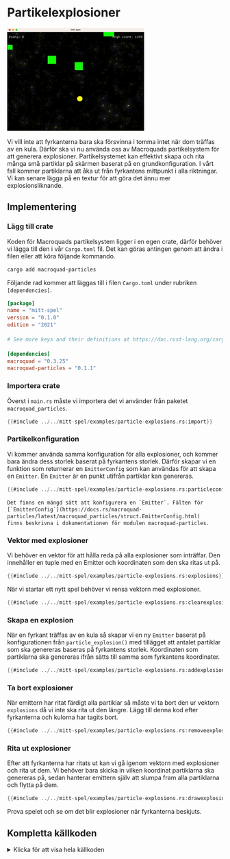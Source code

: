 # Partikelexplosioner

![Screenshot](images/particle-explosions.gif#center)

Vi vill inte att fyrkanterna bara ska försvinna i tomma intet när dom träffas
av en kula. Därför ska vi nu använda oss av Macroquads partikelsystem för att
generera explosioner. Partikelsystemet kan effektivt skapa och rita många små
partiklar på skärmen baserat på en grundkonfiguration. I vårt fall kommer
partiklarna att åka ut från fyrkantens mittpunkt i alla riktningar. Vi kan
senare lägga på en textur för att göra det ännu mer explosionsliknande.

## Implementering

### Lägg till crate

Koden för Macroquads partikelsystem ligger i en egen crate, därför behöver vi
lägga till den i vår `Cargo.toml` fil. Det kan göras antingen genom att ändra
i filen eller att köra följande kommando.

```sh
cargo add macroquad-particles
```

Följande rad kommer att läggas till i filen `Cargo.toml` under rubriken
`[dependencies]`.

```toml [hl,10]
[package]
name = "mitt-spel"
version = "0.1.0"
edition = "2021"

# See more keys and their definitions at https://doc.rust-lang.org/cargo/reference/manifest.html

[dependencies]
macroquad = "0.3.25"
macroquad-particles = "0.1.1"
```

### Importera crate

Överst i `main.rs` måste vi importera det vi använder från paketet
`macroquad_particles`.

```rust
{{#include ../../mitt-spel/examples/particle-explosions.rs:import}}
```

### Partikelkonfiguration

Vi kommer använda samma konfiguration för alla explosioner, och kommer bara
ändra dess storlek baserat på fyrkantens storlek. Därför skapar vi en funktion
som returnerar en `EmitterConfig` som kan användas för att skapa en `Emitter`.
En `Emitter` är en punkt utifrån partiklar kan genereras.

```rust
{{#include ../../mitt-spel/examples/particle-explosions.rs:particleconfig}}
```

```admonish info
Det finns en mängd sätt att konfigurera en `Emitter`. Fälten för
[`EmitterConfig`](https://docs.rs/macroquad-particles/latest/macroquad_particles/struct.EmitterConfig.html)
finns beskrivna i dokumentationen för modulen macroquad-particles.
```

### Vektor med explosioner

Vi behöver en vektor för att hålla reda på alla explosioner som inträffar. Den
innehåller en tuple med en Emitter och koordinaten som den ska ritas ut på.

```rust
{{#include ../../mitt-spel/examples/particle-explosions.rs:explosions}}
```

När vi startar ett nytt spel behöver vi rensa vektorn med explosioner.

```rust [hl,3]
{{#include ../../mitt-spel/examples/particle-explosions.rs:clearexplosions}}
```

### Skapa en explosion

När en fyrkant träffas av en kula så skapar vi en ny `Emitter` baserat på
konfigurationen från `particle_explosion()` med tillägget att antalet
partiklar som ska genereras baseras på fyrkantens storlek. Koordinaten som
partiklarna ska genereras ifrån sätts till samma som fyrkantens koordinater.

```rust [hl,8-14]
{{#include ../../mitt-spel/examples/particle-explosions.rs:addexplosion}}
```

### Ta bort explosioner

När emittern har ritat färdigt alla partiklar så måste vi ta bort den ur
vektorn `explosions` då vi inte ska rita ut den längre. Lägg till denna kod
efter fyrkanterna och kulorna har tagits bort.

```rust
{{#include ../../mitt-spel/examples/particle-explosions.rs:removeexplosions}}
```

### Rita ut explosioner

Efter att fyrkanterna har ritats ut kan vi gå igenom vektorn med explosioner
och rita ut dem. Vi behöver bara skicka in vilken koordinat partiklarna ska
genereras på, sedan hanterar emittern själv att slumpa fram alla partiklarna
och flytta på dem.

```rust
{{#include ../../mitt-spel/examples/particle-explosions.rs:drawexplosion}}
```

Prova spelet och se om det blir explosioner när fyrkanterna beskjuts.

<div class="noprint">

## Kompletta källkoden

<details>
  <summary>Klicka för att visa hela källkoden</summary>

```rust
{{#include ../../mitt-spel/examples/particle-explosions.rs:all}}
```
</details>
</div>

